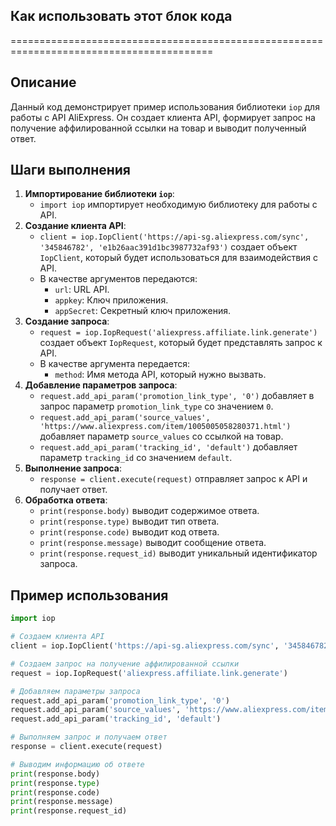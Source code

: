 ## Как использовать этот блок кода
=========================================================================================

Описание
-------------------------
Данный код демонстрирует пример использования библиотеки `iop` для работы с API AliExpress. Он создает клиента API, формирует запрос на получение аффилированной ссылки на товар и выводит полученный ответ.

Шаги выполнения
-------------------------
1. **Импортирование библиотеки `iop`**:
    -  `import iop` импортирует необходимую библиотеку для работы с API.
2. **Создание клиента API**:
    - `client = iop.IopClient('https://api-sg.aliexpress.com/sync', '345846782', 'e1b26aac391d1bc3987732af93')` создает объект `IopClient`, который будет использоваться для взаимодействия с API.
    - В качестве аргументов передаются:
        - `url`: URL API.
        - `appkey`: Ключ приложения.
        - `appSecret`: Секретный ключ приложения.
3. **Создание запроса**:
    - `request = iop.IopRequest('aliexpress.affiliate.link.generate')` создает объект `IopRequest`, который будет представлять запрос к API.
    - В качестве аргумента передается:
        - `method`: Имя метода API, который нужно вызвать.
4. **Добавление параметров запроса**:
    -  `request.add_api_param('promotion_link_type', '0')` добавляет в запрос параметр `promotion_link_type` со значением `0`.
    -  `request.add_api_param('source_values', 'https://www.aliexpress.com/item/1005005058280371.html')` добавляет параметр `source_values` со ссылкой на товар.
    -  `request.add_api_param('tracking_id', 'default')` добавляет параметр `tracking_id` со значением `default`.
5. **Выполнение запроса**:
    - `response = client.execute(request)` отправляет запрос к API и получает ответ.
6. **Обработка ответа**:
    - `print(response.body)` выводит содержимое ответа.
    - `print(response.type)` выводит тип ответа.
    - `print(response.code)` выводит код ответа.
    - `print(response.message)` выводит сообщение ответа.
    - `print(response.request_id)` выводит уникальный идентификатор запроса.

Пример использования
-------------------------
```python
import iop

# Создаем клиента API
client = iop.IopClient('https://api-sg.aliexpress.com/sync', '345846782', 'e1b26aac391d1bc3987732af93')

# Создаем запрос на получение аффилированной ссылки
request = iop.IopRequest('aliexpress.affiliate.link.generate')

# Добавляем параметры запроса
request.add_api_param('promotion_link_type', '0')
request.add_api_param('source_values', 'https://www.aliexpress.com/item/1005005058280371.html')
request.add_api_param('tracking_id', 'default')

# Выполняем запрос и получаем ответ
response = client.execute(request)

# Выводим информацию об ответе
print(response.body)
print(response.type)
print(response.code)
print(response.message)
print(response.request_id)
```